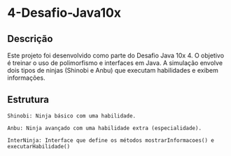 # 4-Desafio-Java10x
## Descrição

Este projeto foi desenvolvido como parte do Desafio Java 10x 4. O objetivo é treinar o uso de polimorfismo e interfaces em Java. A simulação envolve dois tipos de ninjas (Shinobi e Anbu) que executam habilidades e exibem informações.
## Estrutura

    Shinobi: Ninja básico com uma habilidade.

    Anbu: Ninja avançado com uma habilidade extra (especialidade).

    InterNinja: Interface que define os métodos mostrarInformacoes() e executarHabilidade()
